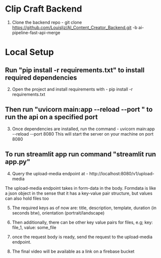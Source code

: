 # Clip Craft Backend

1. Clone the backend repo - 
git clone https://github.com/Louisljz/AI_Content_Creator_Backend.git -b ai-pipeline-fast-api-merge

# Local Setup
## Run "pip install -r requirements.txt" to install required dependencies
2. Open the project and install requirements with - 
pip install -r requirements.txt

## Then run "uvicorn main:app --reload --port <port-number>" to run the api on a specified port
3. Once dependencies are installed, run the command - 
uvicorn main:app --reload --port 8080
This will start the server on your machine on port 8080

## To run streamlit app run command "streamlit run app.py"
4. Query the upload-media endpoint at - 
http://localhost:8080/v1/upload-media

The upload-media endpoint takes in form-data in the body.
Formdata is like a json object in the sense that it has a key-value pair structure, but values can also hold files too

5. The required keys as of now are:
title, description, template, duration (in seconds btw), orientation (portrait/landscape)

6. Then additionally, there can be other key value pairs for files,
e.g; key: file_1, value: some_file

7. once the request body is ready, send the request to the upload-media endpoint.

8. The final video will be available as a link on a firebase bucket
